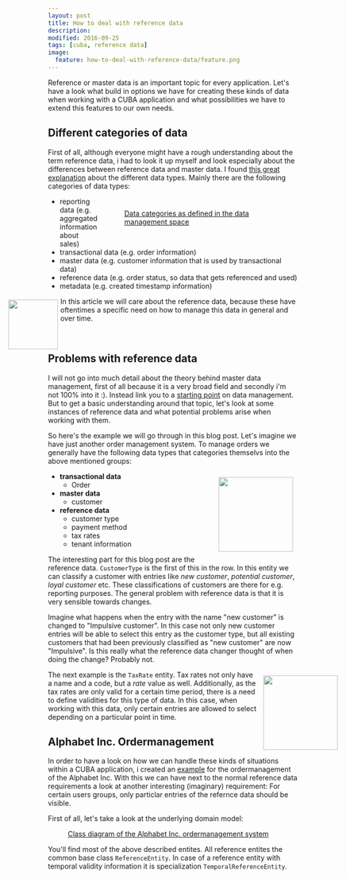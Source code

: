 ```yaml
---
layout: post
title: How to deal with reference data
description:
modified: 2016-09-25
tags: [cuba, reference data]
image:
  feature: how-to-deal-with-reference-data/feature.png
---
```


Reference or master data is an important topic for every application. Let's have a look what build in options we have for creating these kinds of data when working with a CUBA application and what possibilities we have to extend this features to our own needs.

<!-- more -->

## Different categories of data

First of all, although everyone might have a rough understanding about the term reference data, i had to look it up myself and look especially about the differences between reference data and master data. I found [this great explanation](http://www.semarchy.com/semarchy-blog/backtobasics_data_classification/) about the different data types. Mainly there are the following categories of data types:


<figure style="float:right; padding: 10px; width: 300px;">
	<a href="{{ site.url }}/images/how-to-deal-with-reference-data/data-types.png"><img src="{{ site.url }}/images/how-to-deal-with-reference-data/data-types-small.png" alt=""></a>
	<figcaption><a href="{{ site.url }}/images/how-to-deal-with-reference-data/data-types.png" title="Data categories as defined in the data management space">Data categories as defined in the data management space </a></figcaption>
</figure>

* reporting data (e.g. aggregated information about sales)
* transactional data (e.g. order information)
* master data (e.g. customer information that is used by transactional data)
* reference data (e.g. order status, so data that gets referenced and used)
* metadata (e.g. created timestamp information)

<img style="float:left; padding: 5px; margin-left:-85px; width:100px;" src="{{site.url}}/images/how-to-deal-with-reference-data/cubes/cube-je.png">

In this article we will care about the reference data, because these have oftentimes a specific need on how to manage this data in general and over time.

<br />

## Problems with reference data

I will not go into much detail about the theory behind master data management, first of all because it is a very broad field and secondly i'm not 100% into it :). Instead link you to a [starting point](https://en.wikipedia.org/wiki/Master_data_management) on data management. But to get a basic understanding around that topic, let's look at some instances of reference data and what potential problems arise when working with them.

So here's the example we will go through in this blog post. Let's imagine we have just another order management system. To manage orders we generally have the following data types that categories themselvs into the above mentioned groups:

<img style="float:right; padding: 10px; margin-right:0px; width:150px;" src="{{site.url}}/images/how-to-deal-with-reference-data/cubes/cube-cm.png">

* **transactional data**
  * Order
* **master data**
  * customer
* **reference data**
  * customer type
  * payment method
  * tax rates
  * tenant information

The interesting part for this blog post are the reference data. <code>CustomerType</code> is the first of this in the row. In this entity we can classify a customer with entries like *new customer*, *potential customer*, *loyal customer* etc. These classifications of customers are there for e.g. reporting purposes. The general problem with reference data is that it is very sensible towards changes.

Imagine what happens when the entry with the name "new customer" is changed to "Impulsive customer". In this case not only new customer entries will be able to select this entry as the customer type, but all existing customers that had been previously classified as "new customer" are now "Impulsive". Is this really what the reference data changer thought of when doing the change? Probably not.

<img style="float:right; padding: 10px; margin-right:-90px; width:150px;" src="{{site.url}}/images/how-to-deal-with-reference-data/cubes/cube-pk.png">


The next example is the <code>TaxRate</code> entity. Tax rates not only have a name and a code, but a *rate* value as well. Additionally, as the tax rates are only valid for a certain time period, there is a need to define validities for this type of data. In this case, when working with this data, only certain entries are allowed to select depending on a particular point in time.

## Alphabet Inc. Ordermanagement

In order to have a look on how we can handle these kinds of situations within a CUBA application, i created an [example](https://github.com/mariodavid/cuba-example-temporal-reference-data) for the ordermanagement of the Alphabet Inc. With this we can have next to the normal reference data requirements a look at another interesting (imaginary) requirement: For certain users groups, only particlar entries of the refernce data should be visible.

First of all, let's take a look at the underlying domain model:

<figure class="center">
	<a href="{{ site.url }}/images/how-to-deal-with-reference-data/domain-model-temporal-reference-data.png"><img src="{{ site.url }}/images/how-to-deal-with-reference-data/domain-model-temporal-reference-data.png" alt=""></a>
	<figcaption><a href="{{ site.url }}/images/how-to-deal-with-reference-data/domain-model-temporal-reference-data.png" title="Class diagram of the Alphabet Inc. ordermanagement system">Class diagram of the Alphabet Inc. ordermanagement system</a></figcaption>
</figure>

You'll find most of the above described entites. All reference entites the common  base class <code>ReferenceEntity</code>. In case of a reference entity with temporal validity information it is specialization <code>TemporalReferenceEntity</code>.
